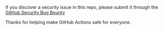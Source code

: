 If you discover a security issue in this repo, please submit it through the [GitHub Security Bug Bounty](https://hackerone.com/github)

Thanks for helping make GitHub Actions safe for everyone.

